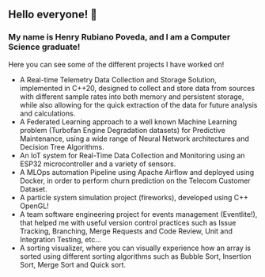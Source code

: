## Hello everyone! 👋 
### My name is Henry Rubiano Poveda, and I am a Computer Science graduate!

Here you can see some of the different projects I have worked on!

- A Real-time Telemetry Data Collection and Storage Solution, implemented in C++20, designed to collect and store data from sources with different sample rates into both memory and persistent storage, while also allowing for the quick extraction of the data for future analysis and calculations.
- A Federated Learning approach to a well known Machine Learning problem (Turbofan Engine Degradation datasets) for Predictive Maintenance, using a wide range of Neural Network architectures and Decision Tree Algorithms.
- An IoT system for Real-Time Data Collection and Monitoring using an ESP32 microcontroller and a variety of sensors.
- A MLOps automation Pipeline using Apache Airflow and deployed using Docker, in order to perform churn prediction on the Telecom Customer Dataset.
- A particle system simulation project (fireworks), developed using C++ OpenGL!
- A team software engineering project for events management (Eventlite!), that helped me with useful version control practices such as Issue Tracking, Branching, Merge Requests and Code Review, Unit and Integration Testing, etc... 
- A sorting visualizer, where you can visually experience how an array is sorted using different sorting algorithms such as Bubble Sort, Insertion Sort, Merge Sort and Quick sort. 



<!---
henrydrp10/henrydrp10 is a ✨ special ✨ repository because its `README.md` (this file) appears on your GitHub profile.
You can click the Preview link to take a look at your changes.
--->
